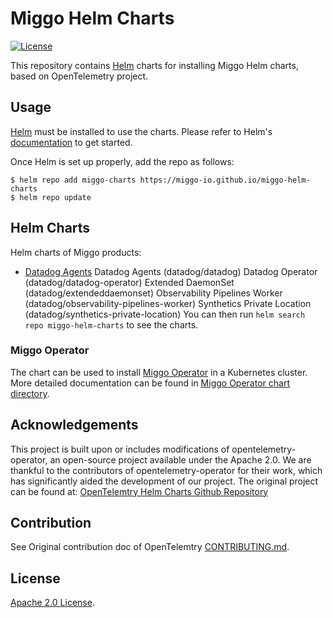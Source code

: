 # Miggo Helm Charts

[![License](https://img.shields.io/badge/License-Apache%202.0-blue.svg)](https://opensource.org/licenses/Apache-2.0) 

This repository contains [Helm](https://helm.sh/) charts for installing Miggo Helm charts, based on OpenTelemetry project.

## Usage

[Helm](https://helm.sh) must be installed to use the charts.
Please refer to Helm's [documentation](https://helm.sh/docs/) to get started.

Once Helm is set up properly, add the repo as follows:

```console
$ helm repo add miggo-charts https://miggo-io.github.io/miggo-helm-charts
$ helm repo update
```

## Helm Charts

Helm charts of Miggo products: 
- [Datadog Agents](charts/datadog/README.md) Datadog Agents (datadog/datadog)
Datadog Operator (datadog/datadog-operator)
Extended DaemonSet (datadog/extendeddaemonset)
Observability Pipelines Worker (datadog/observability-pipelines-worker)
Synthetics Private Location (datadog/synthetics-private-location)
You can then run `helm search repo miggo-helm-charts` to see the charts.



### Miggo Operator

The chart can be used to install [Miggo Operator](https://miggo-io.github.io/miggo-helm-charts/charts/miggo-operator/)
in a Kubernetes cluster. More detailed documentation can be found in
[Miggo Operator chart directory](./charts/miggo-operator).

## Acknowledgements

This project is built upon or includes modifications of opentelemetry-operator, an open-source project available under the Apache 2.0. We are thankful to the contributors of opentelemetry-operator for their work, which has significantly aided the development of our project.
The original project can be found at: [OpenTelemtry Helm Charts Github Repository](https://github.com/open-telemetry/opentelemetry-operator)

## Contribution

See Original contribution doc of OpenTelemtry [CONTRIBUTING.md](./CONTRIBUTING.md).

## License

[Apache 2.0 License](./LICENSE).
